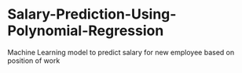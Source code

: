 # Salary-Prediction-Using-Polynomial-Regression
Machine Learning model to predict salary for new employee based on position of work
